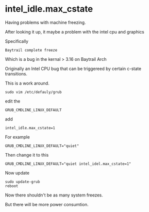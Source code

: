 # intel_idle.max_cstate

Having problems with machine freezing.

After looking it up, it maybe a problem with the intel cpu and graphics

Specifically

	Baytrail complete freeze

Which is a bug in the kernal > 3.16 on Baytrail Arch

Originally an Intel CPU bug that can be triggereed by certain c-state transitions. 

This is a work around.

	sudo vim /etc/defauly/grub

edit the 

	GRUB_CMDLINE_LINUX_DEFAULT

add

	intel_idle.max_cstate=1

For example

	GRUB_CMDLINE_LINUX_DEFAULT="quiet"

Then change it to this

	GRUB_CMDLINE_LINUX_DEFAULT="quiet intel_idel.max_cstate=1"

Now update

	sudo update-grub
	reboot

Now there shouldn't be as many system freezes.

But there will be more power consumtion.

